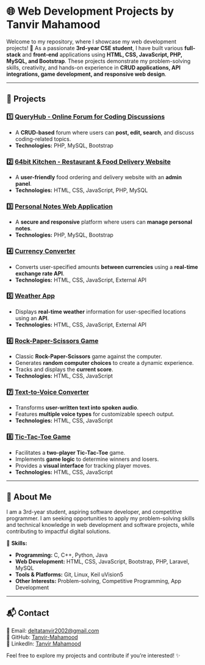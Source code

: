 # 🌐 Web Development Projects by Tanvir Mahamood

Welcome to my repository, where I showcase my web development projects! 🚀 As a passionate **3rd-year CSE student**, I have built various **full-stack** and **front-end** applications 
using **HTML, CSS, JavaScript, PHP, MySQL, and Bootstrap**. These projects demonstrate my problem-solving skills, creativity, and hands-on experience in **CRUD applications, API integrations, 
game development, and responsive web design**.

---

## 📌 Projects

### 1️⃣ [QueryHub - Online Forum for Coding Discussions](https://github.com/Tanvir-Mahamood/QueryHub)
- A **CRUD-based** forum where users can **post, edit, search**, and discuss coding-related topics.
- **Technologies:** PHP, MySQL, Bootstrap

### 2️⃣ [64bit Kitchen - Restaurant & Food Delivery Website](https://github.com/Tanvir-Mahamood/64bit-Kitchen)
- A **user-friendly** food ordering and delivery website with an **admin panel**.
- **Technologies:** HTML, CSS, JavaScript, PHP, MySQL

### 3️⃣ [Personal Notes Web Application](https://github.com/Tanvir-Mahamood/Personal-Notes-Web-Application)
- A **secure and responsive** platform where users can **manage personal notes**.
- **Technologies:** PHP, MySQL, Bootstrap

### 4️⃣ [Currency Converter](https://github.com/Tanvir-Mahamood/JavaScript-mini-Projects)
- Converts user-specified amounts **between currencies** using a **real-time exchange rate API**.
- **Technologies:** HTML, CSS, JavaScript, External API

### 5️⃣ [Weather App](https://github.com/Tanvir-Mahamood/JavaScript-mini-Projects/tree/main/Weather%20App)
- Displays **real-time weather** information for user-specified locations using an **API**.
- **Technologies:** HTML, CSS, JavaScript, External API

### 6️⃣ [Rock-Paper-Scissors Game](https://github.com/Tanvir-Mahamood/JavaScript-mini-Projects/tree/main/Rock%2C%20Paper%2C%20Scissor%20Game)
- Classic **Rock-Paper-Scissors** game against the computer.
- Generates **random computer choices** to create a dynamic experience.
- Tracks and displays the **current score**.
- **Technologies:** HTML, CSS, JavaScript

### 7️⃣ [Text-to-Voice Converter](https://github.com/Tanvir-Mahamood/JavaScript-mini-Projects/tree/main/Text%20to%20Voice%20Converter)
- Transforms **user-written text into spoken audio**.
- Features **multiple voice types** for customizable speech output.
- **Technologies:** HTML, CSS, JavaScript

### 8️⃣ [Tic-Tac-Toe Game](https://github.com/Tanvir-Mahamood/JavaScript-mini-Projects/tree/main/Tic-Tac-Toe%20Game)
- Facilitates a **two-player Tic-Tac-Toe** game.
- Implements **game logic** to determine winners and losers.
- Provides a **visual interface** for tracking player moves.
- **Technologies:** HTML, CSS, JavaScript

---

## 📖 About Me
I am a 3rd-year student, aspiring software developer, and competitive programmer. I am seeking opportunities 
to apply my problem-solving skills and technical knowledge in web development and software projects, while 
contributing to impactful digital solutions.


📌 **Skills:**  
- **Programming:** C, C++, Python, Java  
- **Web Development:** HTML, CSS, JavaScript, Bootstrap, PHP, Laravel, MySQL  
- **Tools & Platforms:** Git, Linux, Keil uVision5  
- **Other Interests:** Problem-solving, Competitive Programming, App Development  

---

## 📬 Contact
📧 Email: [deltatanvir2002@gmail.com](mailto:deltatanvir2002@gmail.com)  
🐙 GitHub: [Tanvir-Mahamood](https://github.com/Tanvir-Mahamood)  
🔗 LinkedIn: [Tanvir Mahamood](https://www.linkedin.com/in/tanvir-mahamood)  

Feel free to explore my projects and contribute if you’re interested! ✨  

